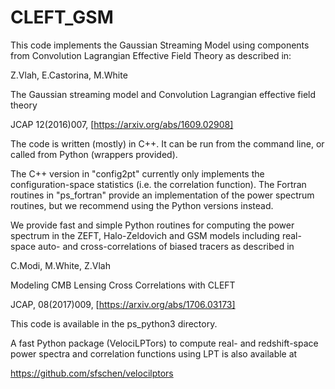 # CLEFT_GSM

This code implements the Gaussian Streaming Model using components from
Convolution Lagrangian Effective Field Theory as described in:

Z.Vlah, E.Castorina, M.White

The Gaussian streaming model and Convolution Lagrangian effective field theory

JCAP 12(2016)007, [https://arxiv.org/abs/1609.02908]

The code is written (mostly) in C++.  It can be run from the command line, or
called from Python (wrappers provided).

The C++ version in "config2pt" currently only implements the
configuration-space statistics (i.e. the correlation function).
The Fortran routines in "ps_fortran" provide an implementation of
the power spectrum routines, but we recommend using the Python
versions instead.

We provide fast and simple Python routines for computing the power spectrum
in the ZEFT, Halo-Zeldovich and GSM models including real-space auto- and
cross-correlations of biased tracers as described in

C.Modi, M.White, Z.Vlah

Modeling CMB Lensing Cross Correlations with CLEFT

JCAP, 08(2017)009, [https://arxiv.org/abs/1706.03173]

This code is available in the ps_python3 directory.

A fast Python package (VelociLPTors) to compute real- and redshift-space
power spectra and correlation functions using LPT is also available at

https://github.com/sfschen/velocilptors
